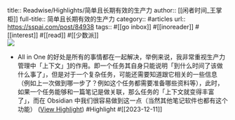 title:: Readwise/Highlights/简单且长期有效的生产力
author:: [[闲者时间_王掌柜]]
full-title:: 简单且长期有效的生产力
category:: #articles
url:: https://sspai.com/post/84938
tags:: #[[go inbox]] #[[inoreader]] #[[interest]] #[[read]] #[[少数派]]  
![](https://cdn.sspai.com/editor/u_5b3wva6y/17021055305082.jpg)

- All in One 的好处是所有的事情都在一起解决，举例来说，我非常重视生产力管理中「上下文」[1](https://sspai.com/post/84938#fn-1)的作用。即一个任务其自身只能说明「到什么时间了该做什么事了」，但是对于一个复杂任务，可能还需要知道跟它相关的一些信息（例如上一次做到哪一步了？例如这个任务都需要准备哪些资料等），此时，如果一个任务能够和一篇笔记是做关联，那么任务的「上下文就变得丰富了」，而在 Obsidian 中我们很容易做到这一点（当然其他笔记软件也都有这个功能） ([View Highlight](https://read.readwise.io/read/01hhbrkceber2jxmfpsm5hgft6)) #Highlight #[[2023-12-11]]